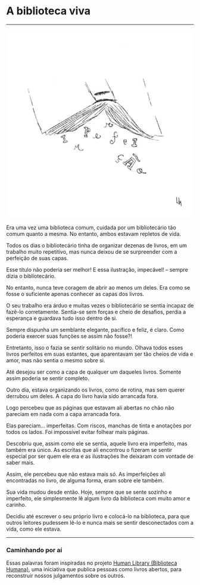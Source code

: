 # A biblioteca viva

---

![Livro](./livro.jpeg)

Era uma vez uma biblioteca comum, cuidada por um bibliotecário tão comum quanto a mesma. No entanto, ambos estavam repletos de vida. 

Todos os dias o bibliotecário tinha de organizar dezenas de livros, em um trabalho muito repetitivo, mas nunca deixou de se surpreender com a perfeição de suas capas.

Esse título não poderia ser melhor! E essa ilustração, impecável! – sempre dizia o bibliotecário.

No entanto, nunca teve coragem de abrir ao menos um deles. Era como se fosse o suficiente apenas conhecer as capas dos livros.

O seu trabalho era árduo e muitas vezes o bibliotecário se sentia incapaz de fazê-lo corretamente. Sentia-se sem forças e cheio de desafios, perdia a esperança e guardava tudo isso dentro de si.

Sempre dispunha um semblante elegante, pacífico e feliz, é claro. Como poderia exercer suas funções se assim não fosse?!

Entretanto, isso o fazia se sentir solitário no mundo. Olhava todos esses livros perfeitos em suas estantes, que aparentavam ser tão cheios de vida e amor, mas não sentia o mesmo sobre si.

Até desejou ser como a capa de qualquer um daqueles livros. Somente assim poderia se sentir completo.

Outro dia, estava organizando os livros, como de rotina, mas sem querer derrubou um deles. A capa do livro havia sido arrancada fora.

Logo percebeu que as páginas que estavam ali abertas no chão não pareciam em nada com a capa arrancada fora.

Elas pareciam... imperfeitas. Com riscos, manchas de tinta e anotações por todos os lados. Foi impossível evitar folhear mais páginas.

Descobriu que, assim como ele se sentia, aquele livro era imperfeito, mas também era único. As escritas que ali encontrou o fizeram se sentir especial por ser quem ele era e as ilustrações lhe deixaram com vontade de saber mais.

Assim, ele percebeu que não estava mais só. As imperfeições ali encontradas no livro, de alguma forma, eram sobre ele também.

Sua vida mudou desde então. Hoje, sempre que se sente sozinho e imperfeito, ele simplesmente lê algum livro da biblioteca com muito amor e carinho.

Decidiu até escrever o seu próprio livro e colocá-lo na biblioteca, para que outros leitores pudessem lê-lo e nunca mais se sentir desconectados com a vida, como ele estava.

---

### Caminhando por aí

Essas palavras foram inspiradas no projeto [Human Library (Biblioteca Humana)](https://humanlibrary.org/), uma iniciativa que publica pessoas como livros abertos, para reconstruir nossos julgamentos sobre os outros.
